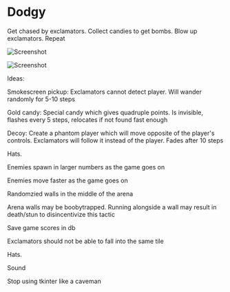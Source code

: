 Dodgy
========

Get chased by exclamators. Collect candies to get bombs. Blow up exclamators. Repeat

![Screenshot](/../master/.GitImages/Dodgy00.png?raw=true)

![Screenshot](/../master/.GitImages/Dodgy01.png?raw=true)

Ideas:

Smokescreen pickup: Exclamators cannot detect player. Will wander randomly for 5-10 steps

Gold candy: Special candy which gives quadruple points. Is invisible, flashes every 5 steps, relocates if not found fast enough

Decoy: Create a phantom player which will move opposite of the player's controls. Exclamators will follow it instead of the player. Fades after 10 steps

Hats.

Enemies spawn in larger numbers as the game goes on

Enemies move faster as the game goes on

Randomzied walls in the middle of the arena

Arena walls may be boobytrapped. Running alongside a wall may result in death/stun to disincentivize this tactic

Save game scores in db

Exclamators should not be able to fall into the same tile

Hats.

Sound

Stop using tkinter like a caveman